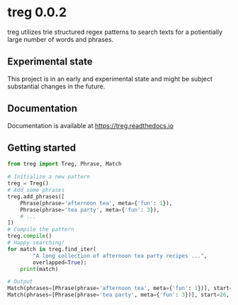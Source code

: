 # treg 0.0.2

treg utilizes trie structured regex patterns to search texts for a potientially large number of words and phrases.

## Experimental state

This project is in an early and experimental state and might be subject substantial changes in the future.

## Documentation
Documentation is available at https://treg.readthedocs.io

## Getting started

```python
from treg import Treg, Phrase, Match

# Initialize a new pattern
treg = Treg()
# Add some phrases
treg.add_phrases([
    Phrase(phrase='afternoon tea', meta={'fun': 1}),
    Phrase(phrase='tea party', meta={'fun': 3}),
    # ...
])
# Compile the pattern
treg.compile()
# Happy searching!
for match in treg.find_iter(
        "A long collection of afternoon tea party recipes ...",
        overlapped=True):
    print(match)

# Output
Match(phrases=[Phrase(phrase='afternoon tea', meta={'fun': 1})], start=16, end=29)
Match(phrases=[Phrase(phrase='tea party', meta={'fun': 3})], start=26, end=35)
```